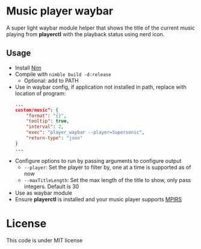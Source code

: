 # Music player waybar

A super light waybar module helper that shows the title of the current music playing from **playerctl** with the playback status using nerd icon.

## Usage

- Install [Nim](https://nim-lang.org)
- Compile with `nimble build -d:release`
  - Optional: add to PATH
- Use in waybar config, if application not installed in path, replace with location of program:
  ```json
  ...
  custom/music": {
      "format": "{}",
      "tooltip": true,
      "interval": 2,
      "exec": "player_waybar --player=Supersonic",
      "return-type": "json"
  }
  ...
- Configure options to run by passing arguments to configure output
  - `--player`: Set the player to filter by, one at a time is supported as of now
  - `--maxTitleLength`: Set the max length of the title to show, only pass integers. Default is 30
- Use as waybar module
- Ensure **playerctl** is installed and your music player supports [MPIRS](https://wiki.archlinux.org/title/MPRIS)

# License

This code is under MIT license
